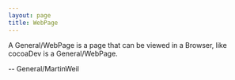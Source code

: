 ```yaml
---
layout: page
title: WebPage
---
```


A General/WebPage is a page that can be viewed in a Browser, like cocoaDev is a General/WebPage.

 -- General/MartinWeil
